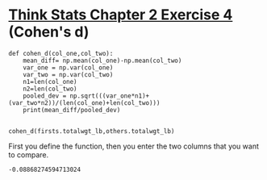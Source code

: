 # [Think Stats Chapter 2 Exercise 4](http://greenteapress.com/thinkstats2/html/thinkstats2003.html#toc24) (Cohen's d)

```
def cohen_d(col_one,col_two):
    mean_diff= np.mean(col_one)-np.mean(col_two)
    var_one = np.var(col_one)
    var_two = np.var(col_two)
    n1=len(col_one)
    n2=len(col_two)
    pooled_dev = np.sqrt(((var_one*n1)+(var_two*n2))/(len(col_one)+len(col_two)))
    print(mean_diff/pooled_dev)
    
    
cohen_d(firsts.totalwgt_lb,others.totalwgt_lb)
```

First you define the function, then you enter the two columns that you want to compare.

```
-0.08868274594713024
```
